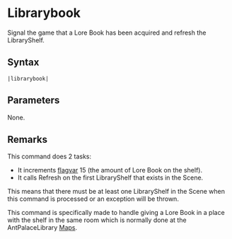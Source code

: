 # Librarybook

Signal the game that a Lore Book has been acquired and refresh the LibraryShelf.

## Syntax

````
|librarybook|
````

## Parameters

None.

## Remarks

This command does 2 tasks:

* It increments [flagvar](../../../Flags%20arrays/flagvar.md) 15 (the amount of Lore Book on the shelf).
* It calls Refresh on the first LibraryShelf that exists in the Scene.

This means that there must be at least one LibraryShelf in the Scene when this command is processed or an exception will be thrown.

This command is specifically made to handle giving a Lore Book in a place with the shelf in the same room which is normally done at the AntPalaceLibrary [Maps](../../../Enums%20and%20IDs/Maps.md).
